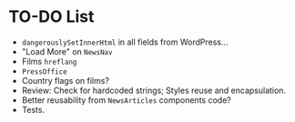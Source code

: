 # TO-DO List

- `dangerouslySetInnerHtml` in all fields from WordPress...
- "Load More" on `NewsNav`
- Films `hreflang`
- `PressOffice`
- Country flags on films?
- Review: Check for hardcoded strings; Styles reuse and encapsulation.
- Better reusability from `NewsArticles` components code?
- Tests.
